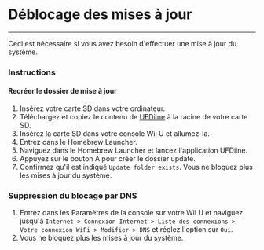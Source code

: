 # Déblocage des mises à jour
---
Ceci est nécessaire si vous avez besoin d'effectuer une mise à jour du système.

### Instructions

<!-- tabs:start -->

#### **Recréer le dossier de mise à jour**

1. Insérez votre carte SD dans votre ordinateur.
1. Téléchargez et copiez le contenu de [UFDiine](https://github.com/GaryOderNichts/UFDiine/releases) à la racine de votre carte SD.
1. Insérez la carte SD dans votre console Wii U et allumez-la.
1. Entrez dans le Homebrew Launcher.
1. Naviguez dans le Homebrew Launcher et lancez l'application UFDiine.
1. Appuyez sur le bouton A pour créer le dossier update.
1. Confirmez qu'il est indiqué `Update folder exists`. Vous ne bloquez plus les mises à jour du système.

### **Suppression du blocage par DNS**

1. Entrez dans les Paramètres de la console sur votre Wii U et naviguez jusqu'à `Internet > Connexion Internet > Liste des connexions > ` `Votre connexion WiFi > Modifier > DNS` et réglez l'option sur `Oui`.
1. Vous ne bloquez plus les mises à jour du système.

<!-- tabs:end -->
